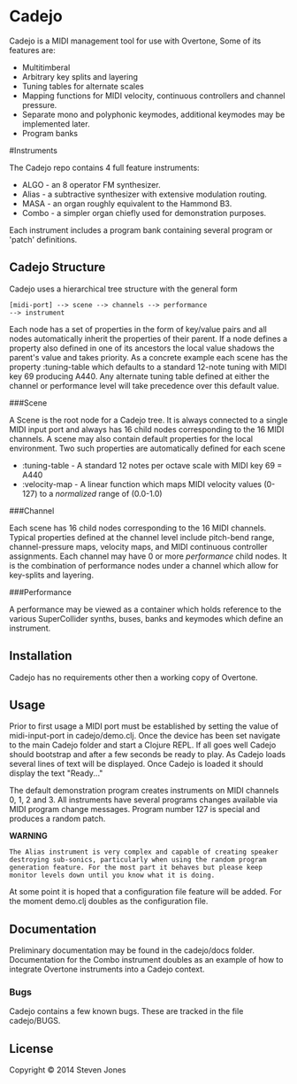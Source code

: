 Cadejo  
======  

Cadejo is a MIDI management tool for use with Overtone, 
Some of its features are:  

* Multitimberal
* Arbitrary key splits and layering
* Tuning tables for alternate scales
* Mapping functions for MIDI velocity, continuous controllers and channel pressure. 
* Separate mono and polyphonic keymodes, additional keymodes may be implemented later.
* Program banks

#Instruments  

The Cadejo repo contains 4 full feature instruments:  
* ALGO - an 8 operator FM synthesizer.  
* Alias - a subtractive synthesizer with extensive modulation routing.  
* MASA - an organ roughly equivalent to the Hammond B3.  
* Combo - a simpler organ chiefly used for demonstration purposes. 

Each instrument includes a program bank containing several program or
'patch' definitions.


## Cadejo Structure  

Cadejo uses a hierarchical tree structure with the general form  


<code>[midi-port] --> scene --> channels --> performance --> instrument </code>  

Each node has a set of properties in the form of key/value pairs and
all nodes automatically inherit the properties of their parent. If a node
defines a property also defined in one of its ancestors the local value
shadows the parent's value and takes priority. As a concrete example each
scene has the property :tuning-table which defaults to a standard 12-note
tuning with MIDI key 69 producing A440. Any alternate tuning table defined
at either the channel or performance level will take precedence over this
default value.  

###Scene  
  
A Scene is the root node for a Cadejo tree. It is always connected to a
single MIDI input port and always has 16 child nodes corresponding to the
16 MIDI channels. A scene may also contain default properties for the local
environment. Two such properties are automatically defined for each scene  

* :tuning-table - A standard 12 notes per octave scale with MIDI key 69 = A440  
* :velocity-map - A linear function which maps MIDI velocity values (0-127) 
to a *normalized* range of (0.0-1.0)  

###Channel  
  
Each scene has 16 child nodes corresponding to the 16 MIDI
channels. Typical properties defined at the channel level include
pitch-bend range, channel-pressure maps, velocity maps, and MIDI continuous
controller assignments. Each channel may have 0 or more *performance* child
nodes. It is the combination of performance nodes under a channel which
allow for key-splits and layering.
  
###Performance  

A performance may be viewed as a container which holds reference to the
various SuperCollider synths, buses, banks and keymodes which define an
instrument.

## Installation  

Cadejo has no requirements other then a working copy of Overtone. 

## Usage  

Prior to first usage a MIDI port must be established by setting the value
of midi-input-port in cadejo/demo.clj. Once the device has been set
navigate to the main Cadejo folder and start a Clojure REPL. If all goes
well Cadejo should bootstrap and after a few seconds be ready to play. As
Cadejo loads several lines of text will be displayed. Once Cadejo is loaded
it should display the text "Ready..."  

The default demonstration program creates instruments on MIDI channels 0,
1, 2 and 3. All instruments have several programs changes available via
MIDI program change messages. Program number 127 is special and produces a
random patch.  

__WARNING__  

    The Alias instrument is very complex and capable of creating speaker
    destroying sub-sonics, particularly when using the random program
    generation feature. For the most part it behaves but please keep
    monitor levels down until you know what it is doing.  


At some point it is hoped that a configuration file feature will be
added. For the moment demo.clj doubles as the configuration file.

## Documentation  

Preliminary documentation may be found in the cadejo/docs folder.
Documentation for the Combo instrument doubles as an example of how to
integrate Overtone instruments into a Cadejo context.  


### Bugs

Cadejo contains a few known bugs. These are tracked in the file cadejo/BUGS.


## License

Copyright © 2014 Steven Jones



